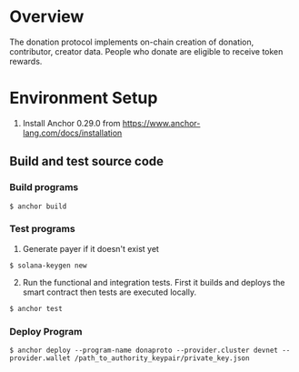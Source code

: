 # Overview

The donation protocol implements on-chain creation of donation, contributor, creator data.
People who donate are eligible to receive token rewards.


# Environment Setup

1. Install Anchor 0.29.0 from https://www.anchor-lang.com/docs/installation

## Build and test source code

### Build programs
```
$ anchor build
```

### Test programs
1. Generate payer if it doesn't exist yet
```
$ solana-keygen new
```
2. Run the functional and integration tests. First it builds and deploys the smart contract then tests are executed locally.
```
$ anchor test
```

### Deploy Program
```
$ anchor deploy --program-name donaproto --provider.cluster devnet --provider.wallet /path_to_authority_keypair/private_key.json 
```